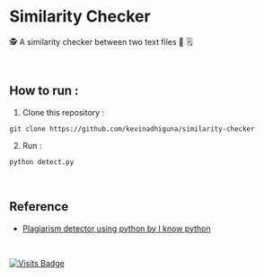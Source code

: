 # Similarity Checker

🕵️ A similarity checker between two text files 📝 🗒

<br />

## How to run :

1) Clone this repository :<br/>
```
git clone https://github.com/kevinadhiguna/similarity-checker
```

2) Run :<br/>
```
python detect.py
```

<br/>

## Reference

- [Plagiarism detector using python by I know python](https://youtu.be/lRzC3w2NDg0)

<br />

[![Visits Badge](https://badges.pufler.dev/visits/kevinadhiguna/similarity-checker)](https://github.com/kevinadhiguna)
